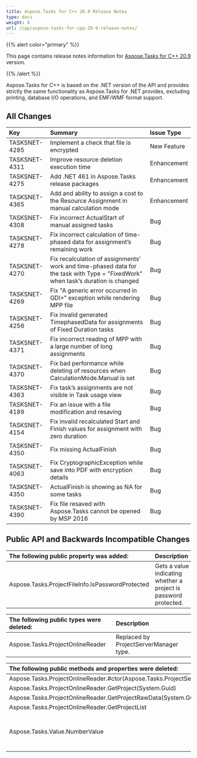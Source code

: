 ```yaml
---
title: Aspose.Tasks for C++ 20.9 Release Notes
type: docs
weight: 8
url: /cpp/aspose-tasks-for-cpp-20-9-release-notes/
---
```


{{% alert color="primary" %}} 

This page contains release notes information for [Aspose.Tasks for C++ 20.9](https://downloads.aspose.com/tasks/cpp/new-releases/aspose.tasks-for-c---20.9.0/) version.

{{% /alert %}} 

Aspose.Tasks for C++ is based on the .NET version of the API and provides strictly the same functionality as Aspose.Tasks for .NET provides, excluding printing, database I/O operations, and EMF/WMF format support.

## **All Changes**

|**Key** | **Summary** | **Issue Type**|
| :- | :- | :- |
|TASKSNET-4285	|Implement a check that file is encrypted|New Feature|
|TASKSNET-4311	|Improve resource deletion execution time|Enhancement|
|TASKSNET-4275	|Add .NET 461 in Aspose.Tasks release packages|Enhancement|
|TASKSNET-4365	|Add and ability to assign a cost to the Resource Assignment in manual calculation mode|Enhancement|
|TASKSNET-4308	|Fix incorrect ActualStart of manual assigned tasks|Bug|
|TASKSNET-4278	|Fix incorrect calculation of time-phased data for assignment’s remaining work|Bug|
|TASKSNET-4270	|Fix recalculation of assignments’ work and time-phased data for the task with Type = "FixedWork” when task’s duration is changed|Bug|
|TASKSNET-4269	|Fix "A generic error occurred in GDI+” exception while rendering MPP file|Bug|
|TASKSNET-4256	|Fix invalid generated TimephasedData for assignments of Fixed Duration tasks|Bug|
|TASKSNET-4371	|Fix incorrect reading of MPP with a large number of long assignments|Bug|
|TASKSNET-4370	|Fix bad performance while deleting of resources when CalculationMode.Manual is set|Bug|
|TASKSNET-4363	|Fix task’s assignments are not visible in Task usage view|Bug|
|TASKSNET-4189	|Fix an issue with a file modification and resaving|Bug|
|TASKSNET-4154	|Fix invalid recalculated Start and Finish values for assignment with zero duration|Bug|
|TASKSNET-4350	|Fix missing ActualFinish|Bug|
|TASKSNET-4063	|Fix CryptographicException while save into PDF with encryption details|Bug|
|TASKSNET-4350	|ActualFinish is showing as NA for some tasks|Bug|
|TASKSNET-4390	|Fix file resaved with Aspose.Tasks cannot be opened by MSP 2016|Bug||Bug|

## **Public API and Backwards Incompatible Changes**

|**The following public property was added:** |**Description** |
| :- | :- |
|Aspose.Tasks.ProjectFileInfo.IsPasswordProtected | Gets a value indicating whether a project is password protected. |

|**The following public types were deleted:** |**Description** |
| :- | :- |
|Aspose.Tasks.ProjectOnlineReader | Replaced by ProjectServerManager type.| 

|**The following public methods and properties were deleted:** |**Description** |
| :- | :- |
|Aspose.Tasks.ProjectOnlineReader.#ctor(Aspose.Tasks.ProjectServerCredentials) | |
|Aspose.Tasks.ProjectOnlineReader.GetProject(System.Guid) | |
|Aspose.Tasks.ProjectOnlineReader.GetProjectRawData(System.Guid) | | 
|Aspose.Tasks.ProjectOnlineReader.GetProjectList | |	 
|Aspose.Tasks.Value.NumberValue	| Replaced with NumericValue (decimal) property|